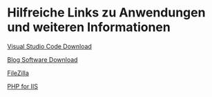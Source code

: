 # Hilfreiche Links zu Anwendungen und weiteren Informationen

[Visual Studio Code Download](https://code.visualstudio.com/sha/download?build=stable&os=win32-x64)

[Blog Software Download](https://blogengine.io/support/download/)

[FileZilla](https://download.filezilla-project.org/client/FileZilla_3.57.0_win64_sponsored-setup.exe)

[PHP for IIS](https://windows.php.net/download)
